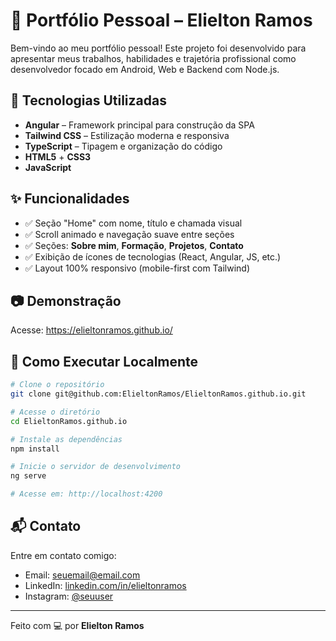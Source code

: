 # 💼 Portfólio Pessoal – Elielton Ramos

Bem-vindo ao meu portfólio pessoal! Este projeto foi desenvolvido para apresentar meus trabalhos, habilidades e trajetória profissional como desenvolvedor focado em Android, Web e Backend com Node.js.

## 🚀 Tecnologias Utilizadas

- **Angular** – Framework principal para construção da SPA
- **Tailwind CSS** – Estilização moderna e responsiva
- **TypeScript** – Tipagem e organização do código
- **HTML5** + **CSS3**
- **JavaScript**

## ✨ Funcionalidades

- ✅ Seção "Home" com nome, título e chamada visual
- ✅ Scroll animado e navegação suave entre seções
- ✅ Seções: **Sobre mim**, **Formação**, **Projetos**, **Contato**
- ✅ Exibição de ícones de tecnologias (React, Angular, JS, etc.)
- ✅ Layout 100% responsivo (mobile-first com Tailwind)

## 📷 Demonstração

Acesse: https://elieltonramos.github.io/

## 📌 Como Executar Localmente

```bash
# Clone o repositório
git clone git@github.com:ElieltonRamos/ElieltonRamos.github.io.git

# Acesse o diretório
cd ElieltonRamos.github.io

# Instale as dependências
npm install

# Inicie o servidor de desenvolvimento
ng serve

# Acesse em: http://localhost:4200
```

## 📬 Contato

Entre em contato comigo:

- Email: [seuemail@email.com](mailto:seuemail@email.com)
- LinkedIn: [linkedin.com/in/elieltonramos](https://linkedin.com/in/elieltonramos)
- Instagram: [@seuuser](https://instagram.com/seuuser)

---

Feito com 💻 por **Elielton Ramos**
